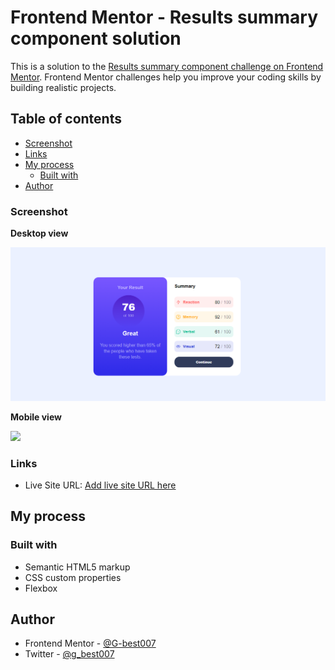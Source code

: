 # Frontend Mentor - Results summary component solution

This is a solution to the [Results summary component challenge on Frontend Mentor](https://www.frontendmentor.io/challenges/results-summary-component-CE_K6s0maV). Frontend Mentor challenges help you improve your coding skills by building realistic projects. 

## Table of contents


  - [Screenshot](#screenshot)
  - [Links](#links)
- [My process](#my-process)
  - [Built with](#built-with)
- [Author](#author)




### Screenshot

**Desktop view**

![](./result_desktop.png)

**Mobile view**

![](./result_mobile.png.png)



### Links

- Live Site URL: [Add live site URL here](https://your-live-site-url.com)

## My process

### Built with

- Semantic HTML5 markup
- CSS custom properties
- Flexbox



## Author


- Frontend Mentor - [@G-best007](https://www.frontendmentor.io/profile/G-best007)
- Twitter - [@g_best007](https://www.twitter.com/g_best007)



